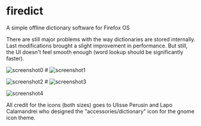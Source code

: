 firedict
========

A simple offline dictionary software for Firefox OS

There are still major problems with the way dictionaries are stored internally.
Last modifications brought a slight improvement in performance.
But still, the UI doesn't feel smooth enough (word lookup should be significantly
faster).

![screenshot0](https://raw.github.com/tuxor1337/firedict/master/screen0.png "drawer") # 
![screenshot1](https://raw.github.com/tuxor1337/firedict/master/screen1.png "list of matches")

![screenshot2](https://raw.github.com/tuxor1337/firedict/master/screen2.png "displaying an entry") #
![screenshot3](https://raw.github.com/tuxor1337/firedict/master/screen3.png "managing dictionaries")

![screenshot4](https://raw.github.com/tuxor1337/firedict/master/screen4.png "changing a dictionary's color")

All credit for the icons (both sizes) goes to Ulisse Perusin and Lapo Calamandrei
who designed the "accessories/dictionary" icon for the gnome icon theme.
